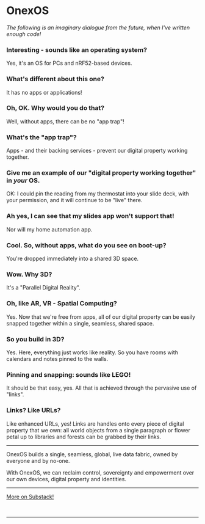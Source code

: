 
# OnexOS

_The following is an imaginary dialogue from the future, when I've written enough code!_

### Interesting - sounds like an operating system?

Yes, it's an OS for PCs and nRF52-based devices.

### What's different about this one?

It has no apps or applications!

### Oh, OK. Why would you do that?

Well, without apps, there can be no "app trap"!

### What's the "app trap"?

Apps - and their backing services - prevent our digital property working together.

### Give me an example of our "digital property working together" in _your_ OS.

OK: I could pin the reading from my thermostat into your slide deck, with your
permission, and it will continue to be "live" there.

### Ah yes, I can see that my slides app won't support that!

Nor will my home automation app.

### Cool. So, without apps, what do you see on boot-up?

You're dropped immediately into a shared 3D space.

### Wow. Why 3D?

It's a "Parallel Digital Reality".

### Oh, like AR, VR - Spatial Computing?

Yes. Now that we're free from apps, all of our digital property can be easily snapped
together within a single, seamless, shared space.

### So you build in 3D?

Yes. Here, everything just works like reality. So you have rooms with calendars and
notes pinned to the walls.

### Pinning and snapping: sounds like LEGO!

It should be that easy, yes. All that is achieved through the pervasive use of "links".

### Links? Like URLs?

Like enhanced URLs, yes! Links are handles onto every piece of digital property that we
own: all world objects from a single paragraph or flower petal up to libraries and
forests can be grabbed by their links.

----------------

OnexOS builds a single, seamless, global, live data fabric, owned by everyone and by
no-one.

With OnexOS, we can reclaim control, sovereignty and empowerment over our own devices,
digital property and identities.

----------------

<a href="https://duncancragg.substack.com/">More on Substack!</a>

<br/>

----------------




